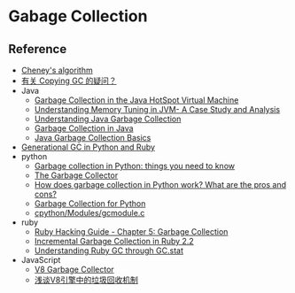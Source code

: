 # Gabage Collection

## Reference
* [Cheney's algorithm](https://en.wikipedia.org/wiki/Cheney%27s_algorithm)
* [有关 Copying GC 的疑问？](https://www.zhihu.com/question/42181722/answer/93871206)
* Java
  - [Garbage Collection in the Java HotSpot Virtual Machine](http://www.devx.com/Java/Article/21977/)
  - [Understanding Memory Tuning in JVM- A Case Study and Analysis](https://techblog.xavient.com/understanding-garbage-collection-in-jvm-a-case-study-and-analysis/)
  - [Understanding Java Garbage Collection](https://www.cubrid.org/blog/understanding-java-garbage-collection)
  - [Garbage Collection in Java](https://plumbr.io/handbook/garbage-collection-in-java)
  - [Java Garbage Collection Basics](https://www.oracle.com/webfolder/technetwork/tutorials/obe/java/gc01/index.html)
* [Generational GC in Python and Ruby](https://blog.codeship.com/generational-gc-python-ruby/)
* python
  - [Garbage collection in Python: things you need to know](https://rushter.com/blog/python-garbage-collector/)
  - [The Garbage Collector](https://pythoninternal.wordpress.com/2014/08/04/the-garbage-collector/)
  - [How does garbage collection in Python work? What are the pros and cons?](https://www.quora.com/How-does-garbage-collection-in-Python-work-What-are-the-pros-and-cons)
  - [Garbage Collection for Python](http://arctrix.com/nas/python/gc/)
  - [ cpython/Modules/gcmodule.c](https://github.com/python/cpython/blob/7d6ddb96b34b94c1cbdf95baa94492c48426404e/Modules/gcmodule.c#L902)
* ruby
  - [Ruby Hacking Guide - Chapter 5: Garbage Collection](https://ruby-hacking-guide.github.io/gc.html)
  - [Incremental Garbage Collection in Ruby 2.2](https://blog.heroku.com/incremental-gc)
  - [Understanding Ruby GC through GC.stat](https://www.speedshop.co/2017/03/09/a-guide-to-gc-stat.html)
* JavaScript
  - [V8 Garbage Collector](https://github.com/thlorenz/v8-perf/blob/master/gc.md)
  - [浅谈V8引擎中的垃圾回收机制](https://segmentfault.com/a/1190000000440270)

  
  
  
